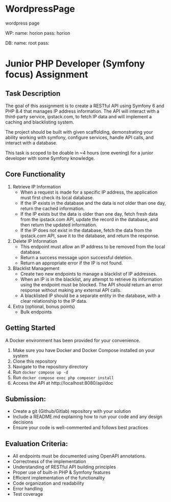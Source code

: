 # WordpressPage
wordpress page

WP:
name: horion
pass: horion

DB: 
name: root
pass: 

# Junior PHP Developer (Symfony focus) Assignment 

## Task Description
The goal of this assignment is to create a RESTful API using Symfony 6 and PHP 8.4 that manages IP address information. The API will interact with a third-party service, ipstack.com, to fetch IP data and will implement a caching and blacklisting system.

The project should be built with given scaffolding, demonstrating your ability working with symfony, configure services, handle API calls, and interact with a database.

This task is scoped to be doable in ~4 hours (one evening) for a junior developer with some Symfony knowledge.

## Core Functionality
1. Retrieve IP Information
    - When a request is made for a specific IP address, the application must first check its local database.
    - If the IP exists in the database and the data is not older than one day, return the cached information.
    - If the IP exists but the data is older than one day, fetch fresh data from the ipstack.com API, update the record in the database, and then return the updated information.
    - If the IP does not exist in the database, fetch the data from the ipstack.com API, save it to the database, and return the response.
2. Delete IP Information
    - This endpoint must allow an IP address to be removed from the local database.
    - Return a success message upon successful deletion.
    - Return an appropriate error if the IP is not found.
3. Blacklist Management
    - Create two new endpoints to manage a blacklist of IP addresses.
    - When an IP is in the blacklist, any attempt to retrieve its information using the endpoint must be blocked. The API should return an error response without making any external API calls.
    - A blacklisted IP should be a separate entity in the database, with a clear relationship to the IP data.
4. Extra (optional, bonus points)
   - Bulk endpoints
   
## Getting Started
A Docker environment has been provided for your convenience.

1. Make sure you have Docker and Docker Compose installed on your system
2. Clone this repository
3. Navigate to the repository directory
4. Run `docker compose up -d`
5. Run `docker compose exec php composer install`
6. Access the API at http://localhost:8080/api/doc

## Submission:
- Create a git (Github/Gitlab) repository with your solution
- Include a README.md explaining how to run your code and any design decisions
- Ensure your code is well-commented and follows best practices

## Evaluation Criteria:
- All endpoints must be documented using OpenAPI annotations.
- Correctness of the implementation
- Understanding of RESTful API building principles
- Proper use of built-in PHP & Symfony features
- Efficient implementation of the functionality
- Code organization and readability
- Error handling
- Test coverage

